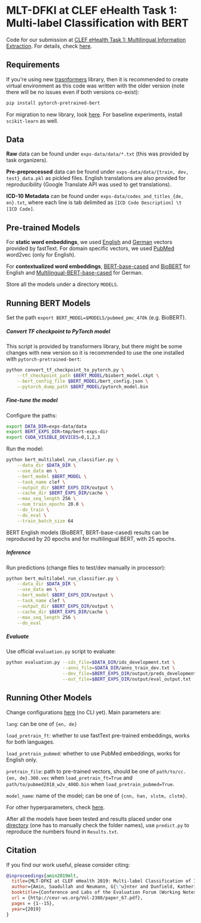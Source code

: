 # MLT-DFKI at CLEF eHealth Task 1: Multi-label Classification with BERT #

Code for our submission at [CLEF eHealth Task 1: Multilingual Information Extraction](https://clefehealth.imag.fr/?page_id=171). For details, check [here](http://ceur-ws.org/Vol-2380/paper_67.pdf).

## Requirements
If you're using new [trasnformers](https://github.com/huggingface/transformers) library, then it is recommended to create virtual environment as this code was written with the older version (note there will be no issues even if both versions co-exist):
```bash
pip install pytorch-pretrained-bert
```
For migration to new library, look [here](https://github.com/huggingface/transformers#migrating-from-pytorch-pretrained-bert-to-transformers). For baseline experiments, install `scikit-learn` as well.

## Data
**Raw** data can be found under `exps-data/data/*.txt` (this was provided by task organizers).

**Pre-preprocessed** data can be found under `exps-data/data/{train, dev, test}_data.pkl` as pickled files. English translations are also provided for reproducibility (Google Translate API was used to get translations). 

**ICD-10 Metadata** can be found under `exps-data/codes_and_titles_{de, en}.txt`, where each line is tab delimited as `[ICD Code Description] \t [ICD Code]`.

## Pre-trained Models

For **static word embeddings**, we used [English](https://dl.fbaipublicfiles.com/fasttext/vectors-crawl/cc.en.300.vec.gz) and [German](https://dl.fbaipublicfiles.com/fasttext/vectors-crawl/cc.de.300.vec.gz) vectors provided by fastText. For domain specific vectors, we used [PubMed](https://archive.org/details/pubmed2018_w2v_400D.tar) word2vec (only for English).

For **contextualized word embeddings**, [BERT-base-cased](https://storage.googleapis.com/bert_models/2018_10_18/cased_L-12_H-768_A-12.zip) and [BioBERT](https://github.com/naver/biobert-pretrained/releases/tag/v1.0-pubmed-pmc) for English and [Multilingual-BERT-base-cased](https://storage.googleapis.com/bert_models/2018_11_23/multi_cased_L-12_H-768_A-12.zip) for German.

Store all the models under a directory `MODELS`.

## Running BERT Models

Set the path `export BERT_MODEL=$MODELS/pubmed_pmc_470k` (e.g. BioBERT).

##### Convert TF checkpoint to PyTorch model
This script is provided by transformers library, but there might be some changes with new version so it is recommended to use the one installed with `pytorch-pretrained-bert`:

```bash
python convert_tf_checkpoint_to_pytorch.py \
    --tf_checkpoint_path $BERT_MODEL/biobert_model.ckpt \
    --bert_config_file $BERT_MODEL/bert_config.json \
    --pytorch_dump_path $BERT_MODEL/pytorch_model.bin
```

##### Fine-tune the model

Configure the paths:
```bash
export DATA_DIR=exps-data/data
export BERT_EXPS_DIR=tmp/bert-exps-dir
export CUDA_VISIBLE_DEVICES=0,1,2,3
```
Run the model:
```bash
python bert_multilabel_run_classifier.py \
    --data_dir $DATA_DIR \
    --use_data en \
    --bert_model $BERT_MODEL \
    --task_name clef \
    --output_dir $BERT_EXPS_DIR/output \
    --cache_dir $BERT_EXPS_DIR/cache \
    --max_seq_length 256 \
    --num_train_epochs 20.0 \
    --do_train \
    --do_eval \
    --train_batch_size 64
```

BERT English models (BioBERT, BERT-base-cased) results can be reproduced by 20 epochs and for multilingual BERT, with 25 epochs.

##### Inference

Run predictions (change files to test/dev manually in processor):

```bash
python bert_multilabel_run_classifier.py \
    --data_dir $DATA_DIR \
    --use_data en \
    --bert_model $BERT_EXPS_DIR/output \
    --task_name clef \
    --output_dir $BERT_EXPS_DIR/output \
    --cache_dir $BERT_EXPS_DIR/cache \
    --max_seq_length 256 \
    --do_eval 
```

##### Evaluate

Use official `evaluation.py` script to evaluate:

```bash
python evaluation.py --ids_file=$DATA_DIR/ids_development.txt \
                     --anns_file=$DATA_DIR/anns_train_dev.txt \
                     --dev_file=$BERT_EXPS_DIR/output/preds_development.txt \
                     --out_file=$BERT_EXPS_DIR/output/eval_output.txt
```

## Running Other Models

Change configurations [here](https://github.com/suamin/multilabel-classification-bert-icd10/blob/master/main.py#L161) (no CLI yet).  Main parameters are:

`lang`: can be one of `{en, de}`

`load_pretrain_ft`: whether to use fastText pre-trained embeddings, works for both languages.

`load_pretrain_pubmed`: whether to use PubMed embeddings, works for English only.

`pretrain_file`: path to pre-trained vectors, should be one of `path/to/cc.{en, de}.300.vec` when `load_pretrain_ft=True` and `path/to/pubmed2018_w2v_400D.bin` when `load_pretrain_pubmed=True`.

`model_name`: name of the model; can be one of `{cnn, han, slstm, clstm}`.

For other hyperparameters, check [here](https://github.com/suamin/multilabel-classification-bert-icd10/blob/master/main.py#L46).

After all the models have been tested and results placed under one [directory](https://github.com/suamin/multilabel-classification-bert-icd10/blob/master/predict.py#L37) (one has to manually check the folder names), use `predict.py` to reproduce the numbers found in `Results.txt`.

## Citation

If you find our work useful, please consider citing:

```bibtex
@inproceedings{amin2019mlt,
  title={MLT-DFKI at CLEF eHealth 2019: Multi-label Classification of ICD-10 Codes with BERT.},
  author={Amin, Saadullah and Neumann, G{\"u}nter and Dunfield, Katherine and Vechkaeva, Anna and Chapman, Kathryn Annette and Wixted, Morgan Kelly},
  booktitle={Conference and Labs of the Evaluation Forum (Working Notes)},
  url = {http://ceur-ws.org/Vol-2380/paper_67.pdf},
  pages = {1--15},
  year={2019}
}
```
